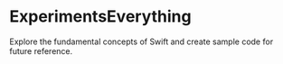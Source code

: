 # ExperimentsEverything
Explore the fundamental concepts of Swift and create sample code for future reference.
